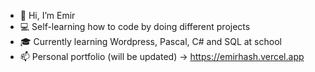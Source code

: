 - 👋 Hi, I’m Emir
- 💻 Self-learning how to code by doing different projects
- 🎓 Currently learning Wordpress, Pascal, C# and SQL at school
- 📫 Personal portfolio (will be updated) -> https://emirhash.vercel.app
